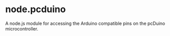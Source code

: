 node.pcduino
============

A node.js module for accessing the Arduino compatible pins on the pcDuino microcontroller.
